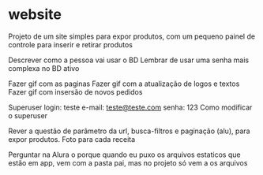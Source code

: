 # website

Projeto de um site simples para expor produtos, com um pequeno painel de controle para inserir e retirar produtos

Descrever como a pessoa vai usar o BD
Lembrar de usar uma senha mais complexa no BD ativo

Fazer gif com  as paginas
Fazer gif com a atualização de logos e textos
Fazer gif com insersão de novos pedidos

Superuser
login: teste
e-mail: teste@teste.com
senha: 123
Como modificar o superuser

Rever a questão de parâmetro da url, busca-filtros e paginação (alu), para expor produtos. Foto para cada receita

Perguntar na Alura o porque quando eu puxo os arquivos estaticos que estão em app, vem com a pasta pai, mas no projeto só vem a os arquivos